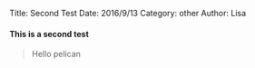 Title: Second Test
Date: 2016/9/13
Category: other
Author: Lisa

#### This is a second test
> Hello pelican